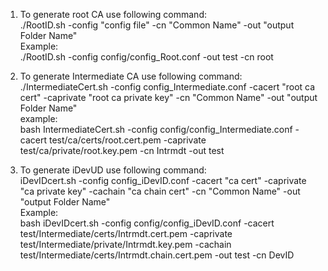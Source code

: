 1. To generate root CA use following command:\
./RootID.sh -config "config file" -cn "Common Name" -out "output Folder Name" \
Example: \
./RootID.sh -config config/config_Root.conf -out test -cn root 

2. To generate Intermediate CA use following command:\
./IntermediateCert.sh -config config_Intermediate.conf -cacert "root ca cert" -caprivate "root ca private key" -cn "Common Name" -out "output Folder Name" \
example: \
bash IntermediateCert.sh -config config/config_Intermediate.conf -cacert test/ca/certs/root.cert.pem -caprivate test/ca/private/root.key.pem -cn Intrmdt -out test

3. To generate iDevUD use following command:\
iDevIDcert.sh -config config_iDevID.conf -cacert "ca cert" -caprivate "ca private key" -cachain "ca chain cert" -cn "Common Name" -out "output Folder Name" \
Example: \
bash iDevIDcert.sh -config config/config_iDevID.conf -cacert test/Intermediate/certs/Intrmdt.cert.pem -caprivate test/Intermediate/private/Intrmdt.key.pem -cachain test/Intermediate/certs/Intrmdt.chain.cert.pem -out test -cn DevID



